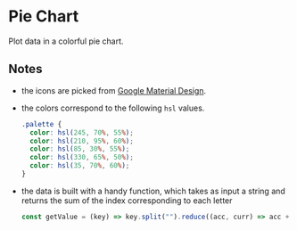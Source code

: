 # Pie Chart

Plot data in a colorful pie chart.

## Notes

- the icons are picked from [Google Material Design](https://material.io/resources/icons/).

- the colors correspond to the following `hsl` values.

  ```css
  .palette {
    color: hsl(245, 70%, 55%);
    color: hsl(210, 95%, 60%);
    color: hsl(85, 30%, 55%);
    color: hsl(330, 65%, 50%);
    color: hsl(35, 70%, 60%);
  }
  ```

- the data is built with a handy function, which takes as input a string and returns the sum of the index corresponding to each letter

  ```js
  const getValue = (key) => key.split("").reduce((acc, curr) => acc + curr.charCodeAt(), 0);
  ```
